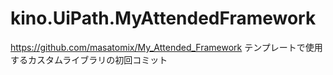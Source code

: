 # kino.UiPath.MyAttendedFramework


https://github.com/masatomix/My_Attended_Framework テンプレートで使用するカスタムライブラリの初回コミット